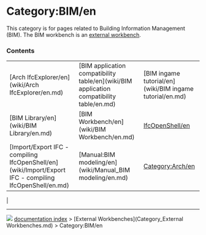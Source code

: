 # Category:BIM/en
This category is for pages related to Building Information Management (BIM). The BIM workbench is an [external workbench]([[external_workbenches.md).

### Contents

|     |     |     |
| --- | --- | --- |
| [Arch IfcExplorer/en](wiki/Arch IfcExplorer/en.md) | [BIM application compatibility table/en](wiki/BIM application compatibility table/en.md) | [BIM ingame tutorial/en](wiki/BIM ingame tutorial/en.md) |
| [BIM Library/en](wiki/BIM Library/en.md) | [BIM Workbench/en](wiki/BIM Workbench/en.md) | [IfcOpenShell/en](wiki/IfcOpenShell/en.md) |
| [Import/Export IFC - compiling IfcOpenShell/en](wiki/Import/Export IFC - compiling IfcOpenShell/en.md) | [Manual:BIM modeling/en](wiki/Manual_BIM modeling/en.md) | [Category:Arch/en](wiki/Category_Arch/en.md) |
|



---
![](images/Right_arrow.png) [documentation index](../README.md) > [External Workbenches](Category_External Workbenches.md) > Category:BIM/en
